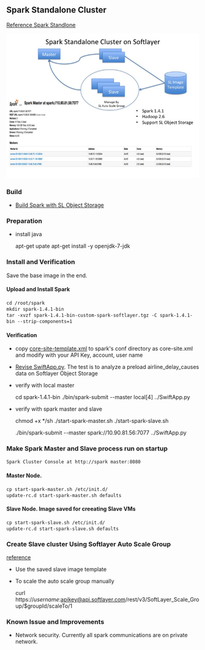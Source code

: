 ## Spark Standalone Cluster

[Reference Spark Standlone](http://spark.apache.org/docs/latest/spark-standalone.html#installing-spark-standalone-to-a-cluster)

![Image of Spark Standalone](../../doc/images/spark_standalone.jpg)

### Build 

* [Build Spark with SL Object Storage](README_build_spark.md)

### Preparation

* install java

	apt-get upate
	apt-get install -y openjdk-7-jdk


### Install and Verification

Save the base image in the end.

####  Upload and Install Spark

	cd /root/spark
	mkdir spark-1.4.1-bin
	tar -xvzf spark-1.4.1-bin-custom-spark-softlayer.tgz -C spark-1.4.1-bin --strip-components=1

#### Verification

*  copy [core-site-template.xml](conf/core-site-template.xml) to spark's conf directory as core-site.xml and modify with your API Key, account, user name

* [Revise SwiftApp.py](conf/SwiftApp.py). The test is to analyze a preload airline_delay_causes data on Softlayer Object Storage

*  verify with local master

	cd spark-1.4.1-bin
	./bin/spark-submit  --master local[4]  ../SwiftApp.py

*  verify with spark master and slave

	chmod +x */sh
	./start-spark-master.sh
	./start-spark-slave.sh
	
	./bin/spark-submit  --master spark://10.90.81.56:7077  ../SwiftApp.py
	

### Make Spark Master and Slave process run on startup

	Spark Cluster Console at http://spark master:8080


####  Master Node. 

	cp start-spark-master.sh /etc/init.d/
	update-rc.d start-spark-master.sh defaults 
	
####  Slave Node. Image saved for creeating Slave VMs

	cp start-spark-slave.sh /etc/init.d/
	update-rc.d start-spark-slave.sh defaults 


### Create Slave cluster Using Softlayer Auto Scale Group

[reference](http://knowledgelayer.softlayer.com/learning/introduction-softlayer-auto-scale)

* Use the saved slave image template

* To scale the auto scale group manually

	curl https://$username:$apikey@api.softlayer.com/rest/v3/SoftLayer_Scale_Group/$groupId/scaleTo/1



### Known Issue and Improvements

* Network security. Currently all spark communications are on private network. 